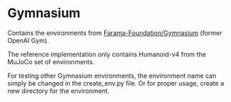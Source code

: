 # Gymnasium

Contains the environments from [Farama-Foundation/Gymnasium](https://github.com/Farama-Foundation/Gymnasium) (former OpenAI Gym).

The reference implementation only contains Humanoid-v4 from the MuJoCo set of environments.

For testing other Gymnasium environments, the environment name can simply be changed in the create_env.py file.
Or for proper usage, create a new directory for the environment.
